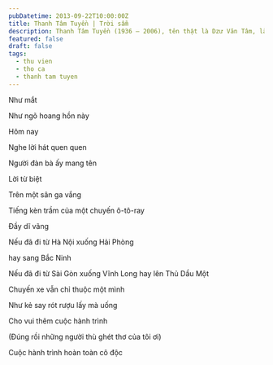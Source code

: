 ```yaml
---
pubDatetime: 2013-09-22T10:00:00Z
title: Thanh Tâm Tuyền | Trời sẫm
description: Thanh Tâm Tuyền (1936 – 2006), tên thật là Dzư Văn Tâm, là một nhà thơ, nhà văn người Việt nổi tiếng, được biết đến với những cách tân thơ ca táo bạo.
featured: false
draft: false
tags:
  - thu vien
  - tho ca
  - thanh tam tuyen
---
```


Như mắt

Như ngõ hoang hồn này

Hôm nay

Nghe lời hát quen quen

Người đàn bà ấy mang tên

Lời từ biệt

Trên một sân ga vắng

Tiếng kèn trầm của một chuyến ô-tô-ray

Đầy dĩ vãng

Nếu đã đi từ Hà Nội xuống Hải Phòng

hay sang Bắc Ninh

Nếu đã đi từ Sài Gòn xuống Vĩnh Long hay lên Thủ Dầu Một

Chuyến xe vẫn chỉ thuộc một mình

Như kẻ say rót rượu lấy mà uống

Cho vui thêm cuộc hành trình

(Đúng rồi những người thù ghét thơ của tôi ơi)

Cuộc hành trình hoàn toàn cô độc

